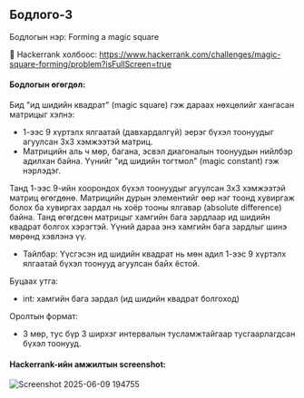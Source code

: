 ## Бодлого-3
Бодлогын нэр: Forming a magic square

🔗 Hackerrank холбоос: https://www.hackerrank.com/challenges/magic-square-forming/problem?isFullScreen=true

#### Бодлогын өгөгдөл:

Бид "ид шидийн квадрат" (magic square) гэж дараах нөхцөлийг хангасан матрицыг хэлнэ:

- 1-ээс 9 хүртэлх ялгаатай (давхардалгүй) эерэг бүхэл тоонуудыг агуулсан 3x3 хэмжээтэй матриц.
- Матрицийн аль ч мөр, багана, эсвэл диагоналын тоонуудын нийлбэр адилхан байна. Үүнийг "ид шидийн тогтмол" (magic constant) гэж нэрлэдэг.

Танд 1-ээс 9-ийн хоорондох бүхэл тоонуудыг агуулсан 3x3 хэмжээтэй матриц өгөгдөнө. Матрицийн дурын элементийг өөр нэг тоонд хувиргаж болох ба хувиргах зардал нь хоёр тооны ялгавар (absolute difference) байна. Танд өгөгдсөн матрицыг хамгийн бага зардлаар ид шидийн квадрат болгох хэрэгтэй. Үүний дараа энэ хамгийн бага зардлыг шинэ мөрөнд хэвлэнэ үү.

- Тайлбар: Үүсгэсэн ид шидийн квадрат нь мөн адил 1-ээс 9 хүртэлх ялгаатай бүхэл тоонууд агуулсан байх ёстой.

Буцаах утга:
- int: хамгийн бага зардал (ид шидийн квадрат болгоход)

Оролтын формат:
- 3 мөр, тус бүр 3 ширхэг интервалын тусламжтайгаар тусгаарлагдсан бүхэл тоонууд.

#### Hackerrank-ийн амжилтын screenshot:
![Screenshot 2025-06-09 194755](https://github.com/user-attachments/assets/0a3cdc81-398c-4b40-9def-de5e95011216)
